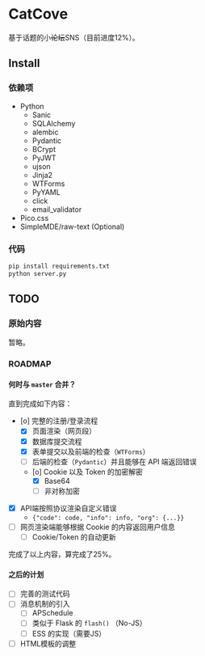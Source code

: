 # CatCove

基于话题的小~~论坛~~SNS（目前进度12%）。

## Install

### 依赖项

- Python
  - Sanic
  - SQLAlchemy
  - alembic
  - Pydantic
  - BCrypt
  - PyJWT
  - ujson
  - Jinja2
  - WTForms
  - PyYAML
  - click
  - email_validator
- Pico.css
- SimpleMDE/raw-text (Optional)

### 代码

```bash
pip install requirements.txt
python server.py
```

## TODO

### 原始内容

暂略。

### ROADMAP

#### 何时与 `master` 合并？

直到完成如下内容：

- [o] 完整的注册/登录流程
  - [x] 页面渲染（网页段）
  - [x] 数据库提交流程
  - [x] 表单提交以及前端的检查（`WTForms`）
  - [ ] 后端的检查（`Pydantic`）并且能够在 API 端返回错误
  - [o] Cookie 以及 Token 的加密解密
    - [x] Base64
    - [ ] 非对称加密
- [x] API端按照协议渲染自定义错误
  - `{"code": code, "info": info, "org": {...}}`
- [ ] 网页渲染端能够根据 Cookie 的内容返回用户信息
  - [ ] Cookie/Token 的自动更新

完成了以上内容，算完成了25%。

#### 之后的计划

- [ ] 完善的测试代码
- [ ] 消息机制的引入
  - [ ] APSchedule
  - [ ] 类似于 Flask 的 `flash()` （No-JS）
  - [ ] ESS 的实现（需要JS）
- [ ] HTML模板的调整
